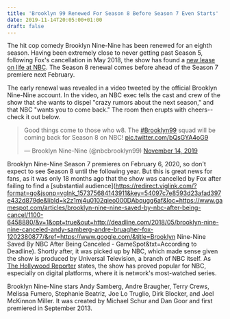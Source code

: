 ```yaml
---
title: 'Brooklyn 99 Renewed For Season 8 Before Season 7 Even Starts'
date: 2019-11-14T20:05:00+01:00
draft: false
---
```


The hit cop comedy Brooklyn Nine-Nine has been renewed for an eighth season. Having been extremely close to never getting past Season 5, following Fox's cancellation in May 2018, the show has found a [new lease on life at NBC](https://www.gamespot.com/articles/brooklyn-nine-nine-saved-by-nbc-after-being-cancel/1100-6458880/). The Season 8 renewal comes before ahead of the Season 7 premiere next February.

The early renewal was revealed in a video tweeted by the official Brooklyn Nine-Nine account. In the video, an NBC exec tells the cast and crew of the show that she wants to dispel "crazy rumors about the next season," and that NBC "wants you to come back." The room then erupts with cheers--check it out below.

> Good things come to those who w8. The [#Brooklyn99](https://twitter.com/hashtag/Brooklyn99?src=hash&ref_src=twsrc^tfw) squad will be coming back for Season 8 on NBC! [pic.twitter.com/bQsGYA4oG9](https://t.co/bQsGYA4oG9)
> 
> — Brooklyn Nine-Nine (@nbcbrooklyn99) [November 14, 2019](https://twitter.com/nbcbrooklyn99/status/1195037124342378497?ref_src=twsrc^tfw)

Brooklyn Nine-Nine Season 7 premieres on February 6, 2020, so don't expect to see Season 8 until the following year. But this is great news for fans, as it was only 18 months ago that the show was cancelled by Fox after failing to find a [substantial audience](https://redirect.viglink.com/?format=go&jsonp=vglnk_157375684143911&key=54097c7e8593d23afad397e432d879de&libId=k2z1mj4u0102qieo000DAbqugg6af&loc=https://www.gamespot.com/articles/brooklyn-nine-nine-saved-by-nbc-after-being-cancel/1100-6458880/&v=1&opt=true&out=http://deadline.com/2018/05/brooklyn-nine-nine-canceled-andy-samberg-andre-bruagher-fox-1202380877/&ref=https://www.google.com/&title=Brooklyn Nine-Nine Saved By NBC After Being Canceled - GameSpot&txt=According to Deadline). Shortly after, it was picked up by NBC, which made sense given the show is produced by Universal Television, a branch of NBC itself. As [The Hollywood Reporter](https://www.hollywoodreporter.com/live-feed/brooklyn-nine-nine-renewed-season-8-nbc-1254814) states, the show has proved popular for NBC, especially on digital platforms, where it is network's most-watched series.

Brooklyn Nine-Nine stars Andy Samberg, Andre Braugher, Terry Crews, Melissa Fumero, Stephanie Beatriz, Joe Lo Truglio, Dirk Blocker, and Joel McKinnon Miller. It was created by Michael Schur and Dan Goor and first premiered in September 2013.